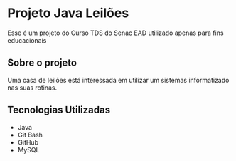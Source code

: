 # Projeto Java Leilões
Esse é um projeto do Curso TDS do Senac EAD utilizado apenas para fins educacionais

## Sobre o projeto
Uma casa de leilões está interessada em utilizar um sistemas informatizado nas suas rotinas.

## Tecnologias Utilizadas
  - Java
  - Git Bash
  - GitHub
  - MySQL
